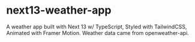 # next13-weather-app
A weather app built with Next 13 w/ TypeScript, Styled with TailwindCSS, Animated with Framer Motion. Weather data came from openweather-api.

